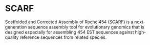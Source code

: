 # SCARF

Scaffolded and Corrected Assembly of Roche 454 (SCARF) is a next-generation sequence assembly tool for evolutionary genomics that is designed especially for assembling 454 EST sequences against high-quality reference sequences from related species.
